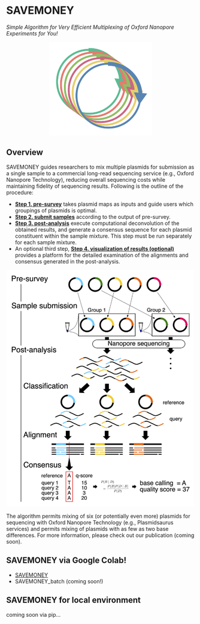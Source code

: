 # SAVEMONEY

*Simple Algorithm for Very Efficient Multiplexing of Oxford Nanopore Experiments for You!*



<p align="center"><img src="https://github.com/MasaakiU/MultiplexNanopore/raw/master/resources/logo/SAVEMONEY_logo.png" height="250"/></p>

## Overview

SAVEMONEY guides researchers to mix multiple plasmids for submission as a single sample to a commercial long-read sequencing service (e.g., Oxford Nanopore Technology), reducing overall sequencing costs while maintaining fidelity of sequencing results. Following is the outline of the procedure:

- <a href="#Step1">**Step 1. pre-survey**</a> takes plasmid maps as inputs and guide users which groupings of plasmids is optimal.
- <a href="#Step2">**Step 2. submit samples**</a> according to the output of pre-survey.
- <a href="#Step3">**Step 3. post-analysis**</a> execute computational deconvolution of the obtained results, and generate a consensus sequence for each plasmid constituent within the sample mixture. This step must be run separately for each sample mixture.
- An optional third step, <a href="#Step4">**Step 4. visualization of results (optional)**</a> provides a platform for the detailed examination of the alignments and consensus generated in the post-analysis.

<p align="center"><img src="https://github.com/MasaakiU/MultiplexNanopore/raw/master/resources/figures/Fig1_20230313_margin.png" width="500"/></p>

The algorithm permits mixing of six (or potentially even more) plasmids for sequencing with Oxford Nanopore Technology (e.g., Plasmidsaurus services) and permits mixing of plasmids with as few as two base differences. For more information, please check out our publication (coming soon).

## SAVEMONEY via Google Colab!

- [SAVEMONEY](https://colab.research.google.com/github/MasaakiU/MultiplexNanopore/blob/master/colab/MultiplexNanopore.ipynb)
- SAVEMONEY_batch (coming soon!)

## SAVEMONEY for local environment

coming soon via pip...


